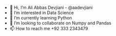 - 👋 Hi, I’m Ali Abbas Devjiani - @aadevjiani
- 👀 I’m interested in Data Science
- 🌱 I’m currently learning Python
- 💞️ I’m looking to collaborate on Numpy and Pandas
- 📫 How to reach me +92 333 2343479

<!---
aadevjiani/aadevjiani is a ✨ special ✨ repository because its `README.md` (this file) appears on your GitHub profile.
You can click the Preview link to take a look at your changes.
--->

